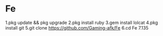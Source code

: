 # Fe


1.pkg update && pkg upgrade
2.pkg install ruby
3.gem install lolcat
4.pkg install git
5.git clone https://github.com/Gaming-afk/Fe
6.cd Fe
7.135
